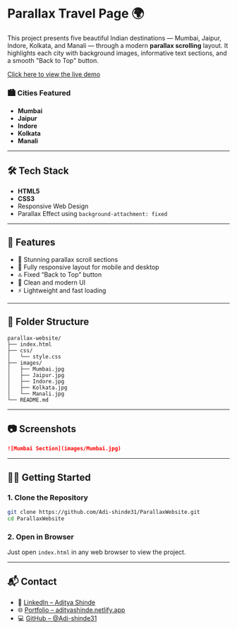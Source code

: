 # Parallax Travel Page 🌍

This project presents five beautiful Indian destinations — Mumbai, Jaipur, Indore, Kolkata, and Manali — through a modern **parallax scrolling** layout. It highlights each city with background images, informative text sections, and a smooth "Back to Top" button.

[Click here to view the live demo](https://adi-shinde31.github.io/ParallaxWebsite/)

### 🏙️ Cities Featured

- **Mumbai**
- **Jaipur**
- **Indore**
- **Kolkata**
- **Manali**

---

## 🛠️ Tech Stack

- **HTML5**
- **CSS3**
- Responsive Web Design
- Parallax Effect using `background-attachment: fixed`

---

## 📌 Features

- 🌄 Stunning parallax scroll sections
- 📱 Fully responsive layout for mobile and desktop
- 🔝 Fixed “Back to Top” button
- 🎨 Clean and modern UI
- ⚡ Lightweight and fast loading

---

## 📁 Folder Structure

```
parallax-website/
├── index.html
├── css/
│   └── style.css
├── images/
│   ├── Mumbai.jpg
│   ├── Jaipur.jpg
│   ├── Indore.jpg
│   ├── Kolkata.jpg
│   └── Manali.jpg
└── README.md
```

---

## 📷 Screenshots


```markdown
![Mumbai Section](images/Mumbai.jpg)
```


---

## 🧑‍💻 Getting Started

### 1. Clone the Repository

```bash
git clone https://github.com/Adi-shinde31/ParallaxWebsite.git
cd ParallaxWebsite
```

### 2. Open in Browser

Just open `index.html` in any web browser to view the project.

---

## 📬 Contact

- 🔗 [LinkedIn – Aditya Shinde](https://www.linkedin.com/in/adi-shinde31/)
- 🌐 [Portfolio – adityashinde.netlify.app](https://adityashinde.netlify.app/)
- 💻 [GitHub – @Adi-shinde31](https://github.com/Adi-shinde31)
